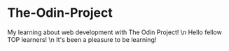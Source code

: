# The-Odin-Project
My learning about web development with The Odin Project! \n
Hello fellow TOP learners! \n
It's been a pleasure to be learning!
